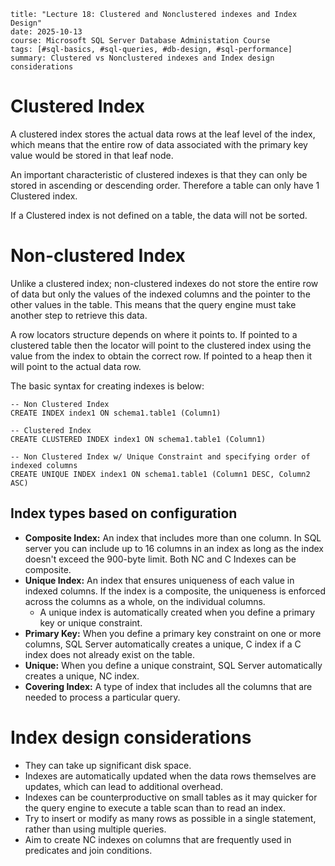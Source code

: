 ```
title: "Lecture 18: Clustered and Nonclustered indexes and Index Design"
date: 2025-10-13
course: Microsoft SQL Server Database Administation Course
tags: [#sql-basics, #sql-queries, #db-design, #sql-performance]
summary: Clustered vs Nonclustered indexes and Index design considerations
```

# Clustered Index

A clustered index stores the actual data rows at the leaf level of the index, which means that the entire row of data associated with the primary key value would be stored in that leaf node.

An important characteristic of clustered indexes is that they can only be stored in ascending or descending order. Therefore a table can only have 1 Clustered index.

If a Clustered index is not defined on a table, the data will not be sorted.

# Non-clustered Index

Unlike a clustered index; non-clustered indexes do not store the entire row of data but only the values of the indexed columns and the pointer to the other values in the table. This means that the query engine must take another step to retrieve this data.

A row locators structure depends on where it points to. If pointed to a clustered table then the locator will point to the clustered index  using the value from the index to obtain the correct row. If pointed to a heap then it will point to the actual data row.

The basic syntax for creating indexes is below:
```
-- Non Clustered Index
CREATE INDEX index1 ON schema1.table1 (Column1)

-- Clustered Index
CREATE CLUSTERED INDEX index1 ON schema1.table1 (Column1)

-- Non Clustered Index w/ Unique Constraint and specifying order of indexed columns
CREATE UNIQUE INDEX index1 ON schema1.table1 (Column1 DESC, Column2 ASC)
```

## Index types based on configuration

- **Composite Index:** An index that includes more than one column. In SQL server you can include up to 16 columns in an index as long as the index doesn't exceed the 900-byte limit. Both NC and C Indexes can be composite.
- **Unique Index:** An index that ensures uniqueness of each value in indexed columns. If the index is a composite, the uniqueness is enforced across the columns as a whole, on the individual columns.
  - A unique index is automatically created when you define a primary key or unique constraint.
- **Primary Key:** When you define a primary key constraint on one or more columns, SQL Server automatically creates a unique, C index if a C index does not already exist on the table.
- **Unique:** When you define a unique constraint, SQL Server automatically creates a unique, NC index.
- **Covering Index:** A type of index that includes all the columns that are needed to process a particular query.

# Index design considerations

- They can take up significant disk space.
- Indexes are automatically updated when the data rows themselves are updates, which can lead to additional overhead.
- Indexes can be counterproductive on small tables as it may quicker for the query engine to execute a table scan than to read an index.
- Try to insert or modify as many rows as possible in a single statement, rather than using multiple queries.
- Aim to create NC indexes on columns that are frequently used in predicates and join conditions.